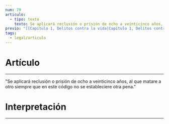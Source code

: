 ```yaml
---
num: 79
articulo:
  - tipo: texto
    texto: Se aplicará reclusión o prisión de ocho a veinticinco años, al que matare a otro siempre que en este código no se estableciere otra pena.
previo: "[[Capítulo 1, Delitos contra la vida|Capítulo 1, Delitos contra la vida]]"
tags:
  - legal/articulo
---
```

# Artículo
---
"Se aplicará reclusión o prisión de ocho a veinticinco años, al que matare a otro siempre que en este código no se estableciere otra pena."

# Interpretación
---
